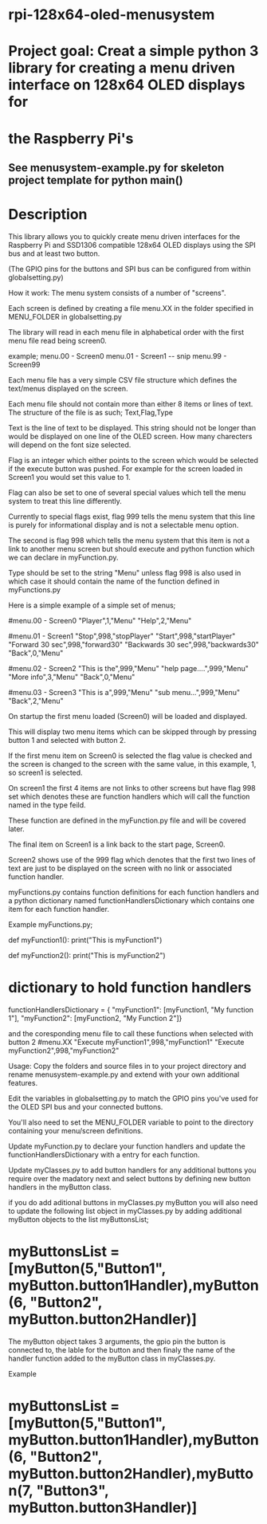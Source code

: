 # rpi-128x64-oled-menusystem
# Project goal: Creat a simple python 3 library for creating a menu driven interface on 128x64 OLED displays for 
# the Raspberry Pi's

##  See menusystem-example.py for skeleton project template for python main() ##

# Description
This library allows you to quickly create menu driven interfaces for the Raspberry Pi and SSD1306 compatible 
128x64 OLED displays using the SPI bus and at least two button.

(The GPIO pins for the buttons and SPI bus can be configured from within globalsetting.py)

How it work:
The menu system consists of a number of "screens".

Each screen is defined by creating a file menu.XX in the folder specified in MENU_FOLDER in globalsetting.py

The library will read in each menu file in alphabetical order with the first menu file read being screen0.

example;
menu.00 - Screen0
menu.01 - Screen1
-- snip
menu.99 - Screen99

Each menu file has a very simple CSV file structure which defines the text/menus displayed on the screen. 

Each menu file should not contain more than either 8 items or lines of text.
The structure of the file is as such;
Text,Flag,Type

Text is the line of text to be displayed. This string should not be longer than would be displayed on one 
line of the OLED screen. How many charecters will depend on the font size selected.

Flag is an integer which either points to the screen which would be selected if the execute button was 
pushed. For example for the screen loaded in Screen1 you would set this value to 1.

Flag can also be set to one of several special values which tell the menu system to treat this line differently.

Currently to special flags exist, flag 999 tells the menu system that this line is purely for informational
display and is not a selectable menu option.

The second is flag 998 which tells the menu system that this item is not a link to another menu screen but 
should execute and python function which we can declare in myFunction.py.

Type should be set to the string "Menu" unless flag 998 is also used in which case it should contain the name
of the function defined in myFunctions.py

Here is a simple example of a simple set of menus;

#menu.00 - Screen0
"Player",1,"Menu"
"Help",2,"Menu"

#menu.01 - Screen1
"Stop",998,"stopPlayer"
"Start",998,"startPlayer"
"Forward 30 sec",998,"forward30"
"Backwards 30 sec",998,"backwards30"
"Back",0,"Menu"

#menu.02 - Screen2
"This is the",999,"Menu"
"help page....",999,"Menu"
"More info",3,"Menu"
"Back",0,"Menu"

#menu.03 - Screen3
"This is a",999,"Menu"
"sub menu...",999,"Menu"
"Back",2,"Menu"
 
On startup the first menu loaded (Screen0) will be loaded and displayed. 

This will display two menu items which can be skipped through by pressing button 1 and selected with button 2.

If the first menu item on Screen0 is selected the flag value is checked and the screen is changed to the screen 
with the same value, in this example, 1, so screen1 is selected.

On screen1 the first 4 items are not links to other screens but have flag 998 set which denotes these
are function handlers which will call the function named in the type feild.

These function are defined in the myFunction.py file and will be covered later.

The final item on Screen1 is a link back to the start page, Screen0.

Screen2 shows use of the 999 flag which denotes that the first two lines of text are just to be displayed on 
the screen with no link or associated function handler.

myFunctions.py contains function definitions for each function handlers and a python dictionary named 
functionHandlersDictionary which contains one item for each function handler.

Example myFunctions.py;

def myFunction1():
	print("This is myFunction1")

def myFunction2():
	print("This is myFunction2")


# dictionary to hold function handlers
functionHandlersDictionary = { "myFunction1":  [myFunction1, "My function 1"], "myFunction2": [myFunction2, "My Function 2"]}

and the coresponding menu file to call these functions when selected with button 2
#menu.XX
"Execute myFunction1",998,"myFunction1"
"Execute myFunction2",998,"myFunction2"

Usage:
Copy the folders and source files in to your project directory and rename menusystem-example.py and extend with your own additional
features.

Edit the variables in globalsetting.py to match the GPIO pins you've used for the OLED SPI bus and your connected buttons.

You'll also need to set the MENU_FOLDER variable to point to the directory containing your menu/screen definitions.

Update myFunction.py to declare your function handlers and update the functionHandlersDictionary with a entry for each function.

Update myClasses.py to add button handlers for any additional buttons you require over the madatory next and select buttons by 
defining new button handlers in the myButton class.

if you do add aditional buttons in myClasses.py myButton you will also need to update the following list object in myClasses.py by
adding additional myButton objects to the list myButtonsList;

# myButtonsList = [myButton(5,"Button1", myButton.button1Handler),myButton(6, "Button2", myButton.button2Handler)]

The myButton object takes 3 arguments, the gpio pin the button is connected to, the lable for the button and then finaly the name of
the handler function added to the myButton class in myClasses.py.

Example

# myButtonsList = [myButton(5,"Button1", myButton.button1Handler),myButton(6, "Button2", myButton.button2Handler),myButton(7, "Button3", myButton.button3Handler)]

